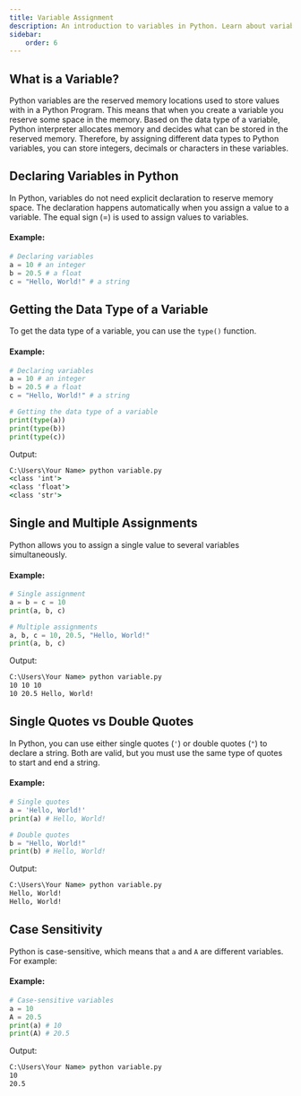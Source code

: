 ```yaml
---
title: Variable Assignment
description: An introduction to variables in Python. Learn about variable assignment, data types, and best practices for naming variables.
sidebar: 
    order: 6
---
```


## What is a Variable?
Python variables are the reserved memory locations used to store values with in a Python Program. This means that when you create a variable you reserve some space in the memory. Based on the data type of a variable, Python interpreter allocates memory and decides what can be stored in the reserved memory. Therefore, by assigning different data types to Python variables, you can store integers, decimals or characters in these variables.

## Declaring Variables in Python
In Python, variables do not need explicit declaration to reserve memory space. The declaration happens automatically when you assign a value to a variable. The equal sign (=) is used to assign values to variables.

#### Example:
```python title="variable.py" showLineNumbers{1} {2,3,4}
# Declaring variables
a = 10 # an integer
b = 20.5 # a float
c = "Hello, World!" # a string
```

## Getting the Data Type of a Variable
To get the data type of a variable, you can use the `type()` function.

#### Example:
```python title="variable.py" showLineNumbers{1} {7-9}
# Declaring variables
a = 10 # an integer
b = 20.5 # a float
c = "Hello, World!" # a string

# Getting the data type of a variable
print(type(a))
print(type(b))
print(type(c))
```

Output:
```cmd title="command" showLineNumbers{1} {2-4}
C:\Users\Your Name> python variable.py
<class 'int'>
<class 'float'>
<class 'str'>
```

## Single and Multiple Assignments
Python allows you to assign a single value to several variables simultaneously.

#### Example:
```python title="variable.py" showLineNumbers{1} {3,6}
# Single assignment
a = b = c = 10
print(a, b, c)

# Multiple assignments
a, b, c = 10, 20.5, "Hello, World!"
print(a, b, c)
```

Output:
```cmd title="command" showLineNumbers{1} {2-4}
C:\Users\Your Name> python variable.py
10 10 10
10 20.5 Hello, World!
```

## Single Quotes vs Double Quotes
In Python, you can use either single quotes (`'`) or double quotes (`"`) to declare a string. Both are valid, but you must use the same type of quotes to start and end a string.

#### Example:
```python title="variable.py" showLineNumbers{1} {2,6}
# Single quotes
a = 'Hello, World!'
print(a) # Hello, World!

# Double quotes
b = "Hello, World!"
print(b) # Hello, World!
```

Output:
```cmd title="command" showLineNumbers{1} {2-4}
C:\Users\Your Name> python variable.py
Hello, World!
Hello, World!
```

## Case Sensitivity
Python is case-sensitive, which means that `a` and `A` are different variables. For example:

#### Example:
```python title="variable.py" showLineNumbers{1} {2,3}
# Case-sensitive variables
a = 10
A = 20.5
print(a) # 10
print(A) # 20.5
```

Output:
```cmd title="command" showLineNumbers{1} {2-3}
C:\Users\Your Name> python variable.py
10
20.5
```